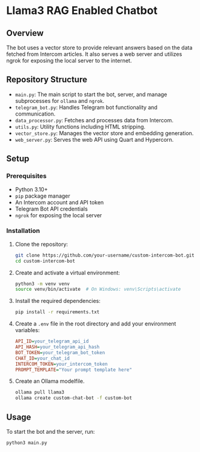 # Llama3 RAG Enabled Chatbot

## Overview

The bot uses a vector store to provide relevant answers based on the data fetched from Intercom articles. It also serves a web server and utilizes ngrok for exposing the local server to the internet.

## Repository Structure

- `main.py`: The main script to start the bot, server, and manage subprocesses for `ollama` and `ngrok`.
- `telegram_bot.py`: Handles Telegram bot functionality and communication.
- `data_processor.py`: Fetches and processes data from Intercom.
- `utils.py`: Utility functions including HTML stripping.
- `vector_store.py`: Manages the vector store and embedding generation.
- `web_server.py`: Serves the web API using Quart and Hypercorn.

## Setup

### Prerequisites

- Python 3.10+
- `pip` package manager
- An Intercom account and API token
- Telegram Bot API credentials
- `ngrok` for exposing the local server

### Installation

1. Clone the repository:

    ```bash
    git clone https://github.com/your-username/custom-intercom-bot.git
    cd custom-intercom-bot
    ```

2. Create and activate a virtual environment:

    ```bash
    python3 -m venv venv
    source venv/bin/activate  # On Windows: venv\Scripts\activate
    ```

3. Install the required dependencies:

    ```bash
    pip install -r requirements.txt
    ```

4. Create a `.env` file in the root directory and add your environment variables:

    ```ini
    API_ID=your_telegram_api_id
    API_HASH=your_telegram_api_hash
    BOT_TOKEN=your_telegram_bot_token
    CHAT_ID=your_chat_id
    INTERCOM_TOKEN=your_intercom_token
    PROMPT_TEMPLATE="Your prompt template here"
    ```

4. Create an Ollama modelfile.

    ```bash
    ollama pull llama3
    ollama create custom-chat-bot -f custom-bot
    ```

## Usage

To start the bot and the server, run:

```bash
python3 main.py

